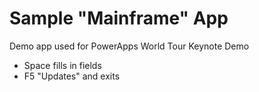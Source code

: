 # Sample "Mainframe" App

Demo app used for PowerApps World Tour Keynote Demo

* Space fills in fields
* F5 "Updates" and exits